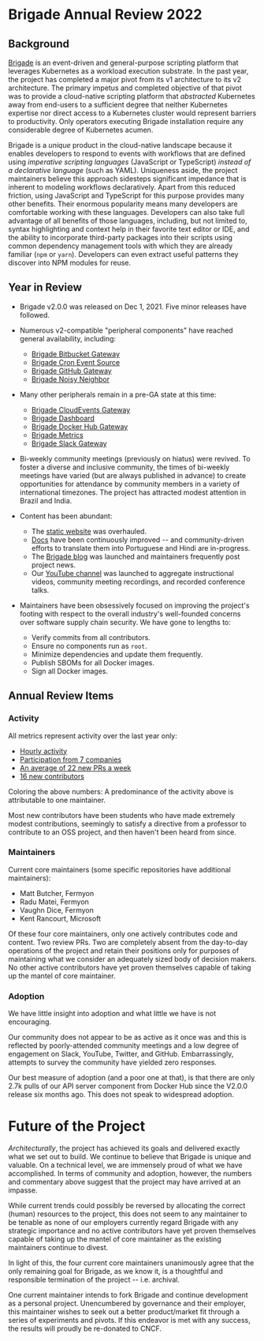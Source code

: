 # Brigade Annual Review 2022

## Background

[Brigade](https://brigade.sh) is an event-driven and general-purpose scripting
platform that leverages Kubernetes as a workload execution substrate. In the
past year, the project has completed a major pivot from its v1 architecture to
its v2 architecture. The primary impetus and completed objective of that pivot
was to provide a cloud-native scripting platform that _abstracted_ Kubernetes
away from end-users to a sufficient degree that neither Kubernetes expertise nor
direct access to a Kubernetes cluster would represent barriers to productivity.
Only operators executing Brigade installation require any considerable degree of
Kubernetes acumen.

Brigade is a _unique_ product in the cloud-native landscape because it enables
developers to respond to events with workflows that are defined using
_imperative scripting languages_ (JavaScript or TypeScript) _instead of a
declarative language_ (such as YAML). Uniqueness aside, the project maintainers
believe this approach sidesteps significant impedance that is inherent to
modeling workflows declaratively. Apart from this reduced friction, using
JavaScript and TypeScript for this purpose provides many other benefits. Their
enormous popularity means many developers are comfortable working with these
languages. Developers can also take full advantage of all benefits of those
languages, including, but not limited to, syntax highlighting and context help
in their favorite text editor or IDE, and the ability to incorporate third-party
packages into their scripts using common dependency management tools with which
they are already familiar (`npm` or `yarn`). Developers can even extract useful
patterns they discover into NPM modules for reuse.

## Year in Review

* Brigade v2.0.0 was released on Dec 1, 2021. Five minor releases have followed.

* Numerous v2-compatible "peripheral components" have reached general
  availability, including:
    * [Brigade Bitbucket Gateway](https://github.com/brigadecore/brigade-bitbucket-gateway)
    * [Brigade Cron Event Source](https://github.com/brigadecore/brigade-cron-event-source)
    * [Brigade GitHub Gateway](https://github.com/brigadecore/brigade-github-gateway)
    * [Brigade Noisy Neighbor](https://github.com/brigadecore/brigade-noisy-neighbor)

* Many other peripherals remain in a pre-GA state at this time:
    * [Brigade CloudEvents Gateway](https://github.com/brigadecore/brigade-cloudevents-gateway)
    * [Brigade Dashboard](https://github.com/brigadecore/brigade-dashboard)
    * [Brigade Docker Hub Gateway](https://github.com/brigadecore/brigade-dockerhub-gateway)
    * [Brigade Metrics](https://github.com/brigadecore/brigade-metrics)
    * [Brigade Slack Gateway](https://github.com/brigadecore/brigade-slack-gateway)

* Bi-weekly community meetings (previously on hiatus) were revived. To foster a
  diverse and inclusive community, the times of bi-weekly meetings have varied
  (but are always published in advance) to create opportunities for attendance
  by community members in a variety of international timezones. The project has
  attracted modest attention in Brazil and India.

* Content has been abundant:
    * The [static website](https://brigade.sh) was overhauled.
    * [Docs](https://docs.brigade.sh) have been continuously improved -- and
      community-driven efforts to translate them into Portuguese and Hindi are
      in-progress.
    * The [Brigade blog](https://blog.brigade.sh) was launched and maintainers
      frequently post project news.
    * Our [YouTube channel](https://youtube.brigade.sh) was launched to
      aggregate instructional videos, community meeting recordings, and recorded
      conference talks.

* Maintainers have been obsessively focused on improving the project's footing
with respect to the overall industry's well-founded concerns over software
supply chain security. We have gone to lengths to:
    * Verify commits from all contributors.
    * Ensure no components run as `root`.
    * Minimize dependencies and update them frequently.
    * Publish SBOMs for all Docker images.
    * Sign all Docker images.

## Annual Review Items

### Activity

All metrics represent activity over the last year only:

* [Hourly activity](https://brigade.devstats.cncf.io/d/8/dashboards?orgId=1&refresh=15m&from=now-1y&to=now-1h)
* [Participation from 7 companies](https://brigade.devstats.cncf.io/d/5/companies-table?orgId=1&var-period_name=Last%20year&var-metric=contributions)
* [An average of 22 new PRs a week](https://brigade.devstats.cncf.io/d/15/new-prs-in-repository-groups?orgId=1&from=now-1y&to=now&var-period=w&var-repogroup_name=All)
* [16 new contributors](https://brigade.devstats.cncf.io/d/52/new-contributors-table?orgId=1&from=now-1y&to=now)

Coloring the above numbers: A predominance of the activity above is attributable
to one maintainer.

Most new contributors have been students who have made extremely modest
contributions, seemingly to satisfy a directive from a professor to contribute
to an OSS project, and then haven't been heard from since.

### Maintainers

Current core maintainers (some specific repositories have additional
maintainers):

* Matt Butcher, Fermyon
* Radu Matei, Fermyon
* Vaughn Dice, Fermyon
* Kent Rancourt, Microsoft

Of these four core maintainers, only one actively contributes code and content.
Two review PRs. Two are completely absent from the day-to-day operations of the
project and retain their positions only for purposes of maintaining what we
consider an adequately sized body of decision makers. No other active
contributors have yet proven themselves capable of taking up the mantel of core
maintainer.

### Adoption

We have little insight into adoption and what little we have is not encouraging.

Our community does not appear to be as active as it once was and this is
reflected by poorly-attended community meetings and a low degree of engagement
on Slack, YouTube, Twitter, and GitHub. Embarrassingly, attempts to survey the
community have yielded zero responses.

Our best measure of adoption (and a poor one at that), is that there are only
2.7k pulls of our API server component from Docker Hub since the V2.0.0 release
six months ago. This does not speak to widespread adoption.

# Future of the Project

_Architecturally_, the project has achieved its goals and delivered exactly what
we set out to build. We continue to believe that Brigade is unique and valuable.
On a technical level, we are immensely proud of what we have accomplished. In
terms of community and adoption, however, the numbers and commentary above
suggest that the project may have arrived at an impasse.

While current trends could possibly be reversed by allocating the correct
(human) resources to the project, this does not seem to any maintainer to be
tenable as none of our employers currently regard Brigade with any strategic
importance and no active contributors have yet proven themselves capable of
taking up the mantel of core maintainer as the existing maintainers continue to
divest.

In light of this, the four current core maintainers unanimously agree that the
only remaining goal for Brigade, as we know it, is a thoughtful and responsible
termination of the project -- i.e. archival.

One current maintainer intends to fork Brigade and continue development as a
personal project. Unencumbered by governance and their employer, this maintainer
wishes to seek out a better product/market fit through a series of experiments
and pivots. If this endeavor is met with any success, the results will proudly
be re-donated to CNCF.

